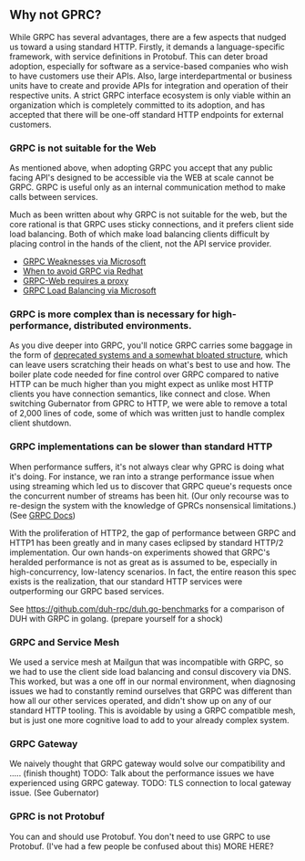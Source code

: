 ## Why not GPRC?
While GRPC has several advantages, there are a few aspects that nudged us toward a using standard HTTP. Firstly, it
demands a language-specific framework, with service definitions in Protobuf. This can deter broad adoption, especially
for software as a service-based companies who wish to have customers use their APIs. Also, large interdepartmental
or business units have to create and provide APIs for integration and operation of their respective units. A strict
GRPC interface ecosystem is only viable within an organization which is completely committed to its adoption, and
has accepted that there will be one-off standard HTTP endpoints for external customers.

### GRPC is not suitable for the Web
As mentioned above, when adopting GRPC you accept that any public facing API's designed to be accessible via the WEB
at scale cannot be GRPC. GRPC is useful only as an internal communication method to make calls between services.

Much as been written about why GRPC is not suitable for the web, but the core rational is that GRPC uses sticky
connections, and it prefers client side load balancing. Both of which make load balancing clients difficult by
placing control in the hands of the client, not the API service provider.

* [GRPC Weaknesses via Microsoft](https://learn.microsoft.com/en-us/aspnet/core/grpc/comparison?view=aspnetcore-8.0#grpc-weaknesses)
* [When to avoid GRPC via Redhat](https://www.redhat.com/architect/when-to-avoid-grpc)
* [GRPC-Web requires a proxy](https://blog.envoyproxy.io/envoy-and-grpc-web-a-fresh-new-alternative-to-rest-6504ce7eb880)
* [GRPC Load Balancing via Microsoft](https://learn.microsoft.com/en-us/aspnet/core/grpc/performance?view=aspnetcore-8.0#load-balancing)

### GRPC is more complex than is necessary for high-performance, distributed environments.
As you dive deeper into GRPC, you'll notice GRPC carries some baggage in the form of
[deprecated systems and a somewhat bloated structure](https://www.storj.io/blog/introducing-drpc-our-replacement-for-grpc),
which can leave users scratching their heads on what's best to use and how. The boiler plate code needed for fine
control over GRPC compared to native HTTP can be much higher than you might expect as unlike most HTTP clients you
have connection semantics, like connect and close. When switching Gubernator from GPRC to HTTP, we were able to 
remove a total of 2,000 lines of code, some of which was written just to handle complex client shutdown.

### GRPC implementations can be slower than standard HTTP
When performance suffers, it's not always clear why GPRC is doing what it's doing. For instance, we ran into a strange
performance issue when using streaming which led us to discover that GRPC queue's requests once the concurrent number 
of streams has been hit. (Our only recourse was to re-design the system with the knowledge of GPRCs nonsensical limitations.)
(See [GRPC Docs](https://grpc.io/docs/guides/performance/))

With the proliferation of HTTP2, the gap of performance between GRPC and HTTP1 has been greatly and in many cases
eclipsed by standard HTTP/2 implementation. Our own hands-on experiments showed that GRPC's heralded performance is
not as great as is assumed to be, especially in high-concurrency, low-latency scenarios. In fact, the entire reason this
spec exists is the realization, that our standard HTTP services were outperforming our GRPC based services.

See https://github.com/duh-rpc/duh.go-benchmarks for a comparison of DUH with GRPC in golang. (prepare yourself for a shock)

### GRPC and Service Mesh
We used a service mesh at Mailgun that was incompatible with GRPC, so we had to use the client side load balancing and
consul discovery via DNS. This worked, but was a one off in our normal environment, when diagnosing issues we had to 
constantly remind ourselves that GRPC was different than how all our other services operated, and didn't show up on 
any of our standard HTTP tooling. This is avoidable by using a GRPC compatible mesh, but is just one more cognitive
load to add to your already complex system.

### GRPC Gateway
We naively thought that GRPC gateway would solve our compatibility and ..... (finish thought)
TODO: Talk about the performance issues we have experienced using GRPC gateway.
TODO: TLS connection to local gateway issue. (See Gubernator)

### GPRC is not Protobuf
You can and should use Protobuf. You don't need to use GRPC to use Protobuf. (I've had a few people be confused
about this) MORE HERE?